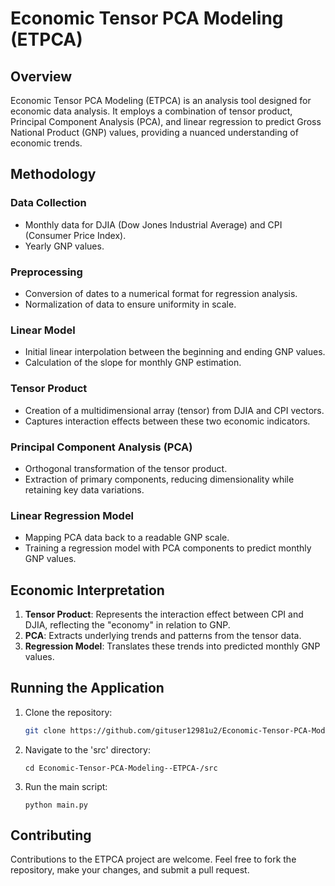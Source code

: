 # Economic Tensor PCA Modeling (ETPCA)

## Overview
Economic Tensor PCA Modeling (ETPCA) is an analysis tool designed for economic data analysis. It employs a combination of tensor product, Principal Component Analysis (PCA), and linear regression to predict Gross National Product (GNP) values, providing a nuanced understanding of economic trends.

## Methodology

### Data Collection
- Monthly data for DJIA (Dow Jones Industrial Average) and CPI (Consumer Price Index).
- Yearly GNP values.

### Preprocessing
- Conversion of dates to a numerical format for regression analysis.
- Normalization of data to ensure uniformity in scale.

### Linear Model
- Initial linear interpolation between the beginning and ending GNP values.
- Calculation of the slope for monthly GNP estimation.

### Tensor Product
- Creation of a multidimensional array (tensor) from DJIA and CPI vectors.
- Captures interaction effects between these two economic indicators.

### Principal Component Analysis (PCA)
- Orthogonal transformation of the tensor product.
- Extraction of primary components, reducing dimensionality while retaining key data variations.

### Linear Regression Model
- Mapping PCA data back to a readable GNP scale.
- Training a regression model with PCA components to predict monthly GNP values.

## Economic Interpretation
1. **Tensor Product**: Represents the interaction effect between CPI and DJIA, reflecting the "economy" in relation to GNP.
2. **PCA**: Extracts underlying trends and patterns from the tensor data.
3. **Regression Model**: Translates these trends into predicted monthly GNP values.

## Running the Application
1. Clone the repository:
   ```bash
   git clone https://github.com/gituser12981u2/Economic-Tensor-PCA-Modeling--ETPCA-.git

2. Navigate to the 'src' directory:
   ```
   cd Economic-Tensor-PCA-Modeling--ETPCA-/src

3. Run the main script:
   ```
   python main.py

## Contributing
Contributions to the ETPCA project are welcome. Feel free to fork the repository, make your changes, and submit a pull request.
